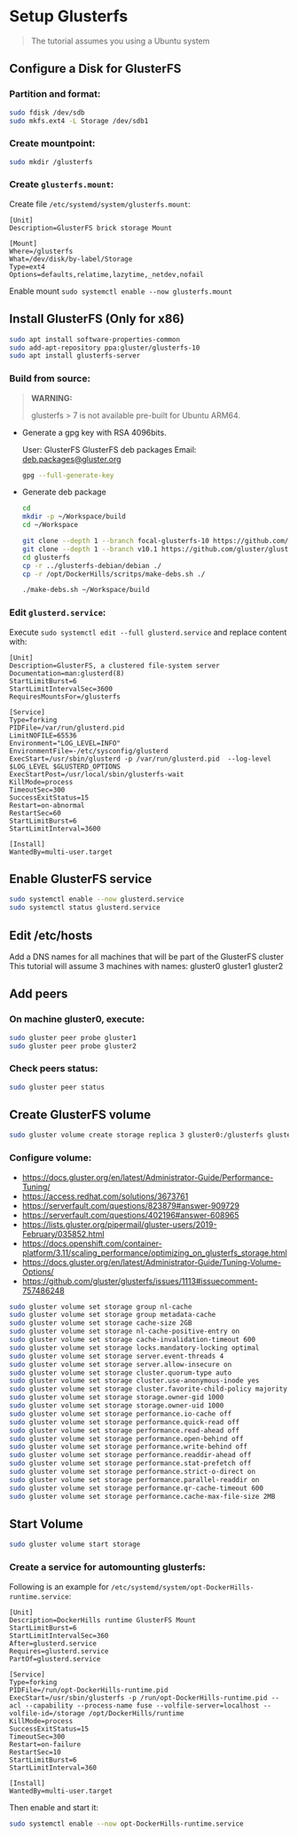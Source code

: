 # Setup Glusterfs

> The tutorial assumes you using a Ubuntu system

## Configure a Disk for GlusterFS

### Partition and format:

```sh
sudo fdisk /dev/sdb
sudo mkfs.ext4 -L Storage /dev/sdb1
```

### Create mountpoint:

```sh
sudo mkdir /glusterfs
```

### Create `glusterfs.mount`:

Create file `/etc/systemd/system/glusterfs.mount`:

```
[Unit]
Description=GlusterFS brick storage Mount

[Mount]
Where=/glusterfs
What=/dev/disk/by-label/Storage
Type=ext4
Options=defaults,relatime,lazytime,_netdev,nofail
```

Enable mount `sudo systemctl enable --now glusterfs.mount`

## Install GlusterFS (Only for x86)

```sh
sudo apt install software-properties-common
sudo add-apt-repository ppa:gluster/glusterfs-10
sudo apt install glusterfs-server
```

### Build from source:

> **WARNING:**
>
> glusterfs > 7 is not available pre-built for Ubuntu ARM64.

- Generate a gpg key with RSA 4096bits.

    User: GlusterFS GlusterFS deb packages
    Email: deb.packages@gluster.org

    ```sh
    gpg --full-generate-key
    ```

- Generate deb package

    ```sh
    cd
    mkdir -p ~/Workspace/build
    cd ~/Workspace

    git clone --depth 1 --branch focal-glusterfs-10 https://github.com/gluster/glusterfs-debian.git
    git clone --depth 1 --branch v10.1 https://github.com/gluster/glusterfs.git
    cd glusterfs
    cp -r ../glusterfs-debian/debian ./
    cp -r /opt/DockerHills/scritps/make-debs.sh ./

    ./make-debs.sh ~/Workspace/build
    ```

### Edit `glusterd.service`:

Execute `sudo systemctl edit --full glusterd.service` and replace content with:

```
[Unit]
Description=GlusterFS, a clustered file-system server
Documentation=man:glusterd(8)
StartLimitBurst=6
StartLimitIntervalSec=3600
RequiresMountsFor=/glusterfs

[Service]
Type=forking
PIDFile=/var/run/glusterd.pid
LimitNOFILE=65536
Environment="LOG_LEVEL=INFO"
EnvironmentFile=-/etc/sysconfig/glusterd
ExecStart=/usr/sbin/glusterd -p /var/run/glusterd.pid  --log-level $LOG_LEVEL $GLUSTERD_OPTIONS
ExecStartPost=/usr/local/sbin/glusterfs-wait
KillMode=process
TimeoutSec=300
SuccessExitStatus=15
Restart=on-abnormal
RestartSec=60
StartLimitBurst=6
StartLimitInterval=3600

[Install]
WantedBy=multi-user.target
```

## Enable GlusterFS service

```sh
sudo systemctl enable --now glusterd.service
sudo systemctl status glusterd.service
```

## Edit /etc/hosts

Add a DNS names for all machines that will be part of the GlusterFS cluster
This tutorial will assume 3 machines with names: gluster0 gluster1 gluster2

## Add peers

### On machine gluster0, execute:

```sh
sudo gluster peer probe gluster1
sudo gluster peer probe gluster2
```

### Check peers status:

```sh
sudo gluster peer status
```

## Create GlusterFS volume

```sh
sudo gluster volume create storage replica 3 gluster0:/glusterfs gluster1:/glusterfs gluster2:/glusterfs force
```

### Configure volume:

- https://docs.gluster.org/en/latest/Administrator-Guide/Performance-Tuning/
- https://access.redhat.com/solutions/3673761
- https://serverfault.com/questions/823879#answer-909729
- https://serverfault.com/questions/402196#answer-608965
- https://lists.gluster.org/pipermail/gluster-users/2019-February/035852.html
- https://docs.openshift.com/container-platform/3.11/scaling_performance/optimizing_on_glusterfs_storage.html
- https://docs.gluster.org/en/latest/Administrator-Guide/Tuning-Volume-Options/
- https://github.com/gluster/glusterfs/issues/1113#issuecomment-757486248

```sh
sudo gluster volume set storage group nl-cache
sudo gluster volume set storage group metadata-cache
sudo gluster volume set storage cache-size 2GB
sudo gluster volume set storage nl-cache-positive-entry on
sudo gluster volume set storage cache-invalidation-timeout 600
sudo gluster volume set storage locks.mandatory-locking optimal
sudo gluster volume set storage server.event-threads 4
sudo gluster volume set storage server.allow-insecure on
sudo gluster volume set storage cluster.quorum-type auto
sudo gluster volume set storage cluster.use-anonymous-inode yes
sudo gluster volume set storage cluster.favorite-child-policy majority
sudo gluster volume set storage storage.owner-gid 1000
sudo gluster volume set storage storage.owner-uid 1000
sudo gluster volume set storage performance.io-cache off
sudo gluster volume set storage performance.quick-read off
sudo gluster volume set storage performance.read-ahead off
sudo gluster volume set storage performance.open-behind off
sudo gluster volume set storage performance.write-behind off
sudo gluster volume set storage performance.readdir-ahead off
sudo gluster volume set storage performance.stat-prefetch off
sudo gluster volume set storage performance.strict-o-direct on
sudo gluster volume set storage performance.parallel-readdir on
sudo gluster volume set storage performance.qr-cache-timeout 600
sudo gluster volume set storage performance.cache-max-file-size 2MB
```

## Start Volume

```sh
sudo gluster volume start storage
```

### Create a service for automounting glusterfs:

Following is an example for `/etc/systemd/system/opt-DockerHills-runtime.service`:

```
[Unit]
Description=DockerHills runtime GlusterFS Mount
StartLimitBurst=6
StartLimitIntervalSec=360
After=glusterd.service
Requires=glusterd.service
PartOf=glusterd.service

[Service]
Type=forking
PIDFile=/run/opt-DockerHills-runtime.pid
ExecStart=/usr/sbin/glusterfs -p /run/opt-DockerHills-runtime.pid --acl --capability --process-name fuse --volfile-server=localhost --volfile-id=/storage /opt/DockerHills/runtime
KillMode=process
SuccessExitStatus=15
TimeoutSec=300
Restart=on-failure
RestartSec=10
StartLimitBurst=6
StartLimitInterval=360

[Install]
WantedBy=multi-user.target
```

Then enable and start it:

```sh
sudo systemctl enable --now opt-DockerHills-runtime.service
```
